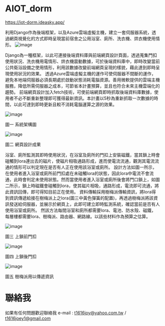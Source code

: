 # AIOT_dorm
https://iot-dorm.ideasky.app/ 

利用Django作為後端框架，以及Azure雲端虛擬主機，建立一套伺服器系統，透過網頁視覺化的方式即時呈現當前宿舍之公用浴室、廁所、洗衣機、烘衣機使用情形。
![image](https://user-images.githubusercontent.com/43988698/215307919-6868e861-c04d-4b5a-833d-b24169699bfc.png)

Django為一種框架，以此可連接後端資料庫與前端網頁設計頁面，透過蒐集門扣使用狀況、洗衣機用電情形、烘衣機震動數據，可於後端資料庫中，即時改變當前公共衛浴設備之使用情形，利用該數據改變前端網頁呈現的樣貌，藉此達到即時呈現使用狀況的效果。
透過Azure雲端虛擬主機的運作可使伺服器不間斷的運作，避免本地端伺服器必須長期處於啟動狀態消耗電腦資源。善用微軟提供的雲端主機服務，降低所需伺服器之成本，可節省本計畫預算，並且也符合未來主機雲端化的趨勢。
前端網頁設計加入fetch技術，可使前端網頁即時抓取後端資料庫數據，使用者不必不斷重新整理即可獲得最新資訊。本計畫以5秒為重新抓取一次數據的時間，以此可達到即時更新且較不消耗電腦運算之源的效果。

![image](https://user-images.githubusercontent.com/43988698/215307878-c3711877-f2cc-4121-9599-301aba6c9748.png)

圖一 系統架構圖

![image](https://user-images.githubusercontent.com/43988698/215307897-328ebbda-5419-475d-b3a6-c9d3ace1c540.png)

圖二 網頁設計成果


浴室、廁所監測其即時使用狀況，在浴室及廁所的門扣上安裝磁鐵，當其鎖上時會碰觸到lora連出去的磁片，使磁片相吸通路形成，進而使電流流通，觀測其電流流通的情形可以判定現在是否有人正在使用該浴室或廁所。
設計方法如圖一所示，在使用者進入浴室或廁所前門扣處在未碰觸lora的狀態，因此lora中電流不會流通，此時會判定未使用狀態。然而當使用者進入浴室或廁所後會將門口鎖上，如圖二所示，鎖上時磁鐵會碰觸到lora，使其磁片相吸，通路形成，電流即可流通，將此資訊回傳，即可得知目前正在使用。
資料傳輸採用樹梅派傳輸資訊，將lora得到資訊傳遞給接在樹梅派上之lora(圖三中黃色彈簧的配置)，再透過樹梅派將該資訊發送給伺服器，並展示於網頁上，此即可建立即時監測系統，確認當前是否有人使用浴室或廁所。
然該方法每間浴室和廁所都需要lora、電池、防水殼、磁鐵，每層樓都需要lora、樹梅派、路由器、網路線。以該些材料作為預算之估算。

![image](https://user-images.githubusercontent.com/43988698/215307830-574e5aa3-3f37-43ef-9f5f-b640d5679e54.png)

圖三 上鎖前門扣

![image](https://user-images.githubusercontent.com/43988698/215307845-509e6fd9-49ff-46ba-9666-fd2c2cf37774.png)

圖四 上鎖後門扣

![image](https://user-images.githubusercontent.com/43988698/215307867-08c19b80-7583-4cb9-924f-f2d0ca61c012.png)

圖五 樹梅派用以傳遞資訊

# 聯絡我
如果有任何問題歡迎聯絡我 e-mail : t1616joy@yahoo.com.tw / t1616joey1@gmail.com

 
